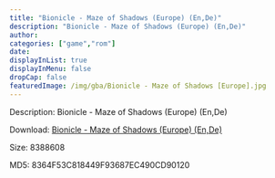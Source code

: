 ```yaml
---
title: "Bionicle - Maze of Shadows (Europe) (En,De)"
description: "Bionicle - Maze of Shadows (Europe) (En,De)"
author: 
categories: ["game","rom"]
date: 
displayInList: true
displayInMenu: false
dropCap: false
featuredImage: /img/gba/Bionicle - Maze of Shadows [Europe].jpg
---
```


Description: Bionicle - Maze of Shadows (Europe) (En,De)

Download: <a style="text-decoration:underline;" href="https://mega.nz/#!qGIQUKCS!5P0jJaSvUU2nkhYDbToPrGNTqcPdSobLXTAfgWN-mcg" target = "_blank" rel = "nofollow" > Bionicle - Maze of Shadows (Europe) (En,De)</a>

Size: 8388608

MD5: 8364F53C818449F93687EC490CD90120

